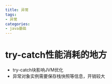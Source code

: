 ```yaml
---
title: 异常
tags: 
- 异常
categories:
- java基础
---
```



# try-catch性能消耗的地方
* try-catch块影响JVM优化
* 异常对象实例需要保存栈快照等信息，开销较大